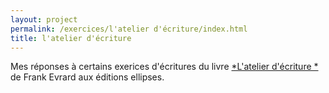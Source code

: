 ```yaml
---
layout: project
permalink: /exercices/l'atelier d'écriture/index.html
title: l'atelier d'écriture
---
```


Mes réponses à certains exerices d'écritures du livre [*L'atelier d'écriture *](http://encres-vagabondes.com/magazine/evrard.htm) de Frank Evrard aux éditions ellipses.
